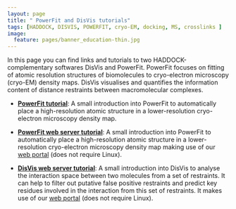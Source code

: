 ```yaml
---
layout: page
title: " PowerFit and DisVis tutorials"
tags: [HADDOCK, DISVIS, POWERFIT, cryo-EM, docking, MS, crosslinks ]
image:
  feature: pages/banner_education-thin.jpg
---
```


In this page you can find links and tutorials to two HADDOCK-complementary softwares DisVis and PowerFit. PowerFit focuses on fitting of atomic resolution structures of biomolecules to cryo-electron microscopy (cryo-EM) density maps. DisVis visualises and quantifies the information content of distance restraints between macromolecular complexes.

* [**PowerFit tutorial**](/education/Others/powerfit/): A small introduction into
  PowerFit to automatically place a high-resolution atomic structure in a
  lower-resolution cryo-electron microscopy density map.

* [**PowerFit web server tutorial**](/education/Others/powerfit-webserver/): A small introduction into
  PowerFit to automatically place a high-resolution atomic structure in a
  lower-resolution cryo-electron microscopy density map making use of our [web portal](http://milou.science.uu.nl/enmr/services/POWERFIT)
  (does not require Linux).

* [**DisVis web server tutorial**](/education/Others/disvis-webserver/): A small introduction into
  DisVis to analyse the interaction space between two molecules from a set of restraints. It can help to filter out putative
  false positive restraints and predict key residues involved in the interaction from this set of restraints.
  It makes use of our [web portal](http://milou.science.uu.nl/enmr/services/DISVIS) (does not require Linux).
